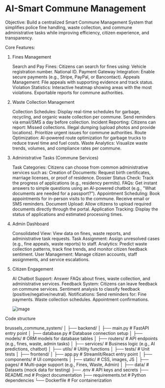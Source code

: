 # AI-Smart Commune Management
Objective:
Build a centralized Smart Commune Management System that simplifies police fine handling, waste collection, and commune administrative tasks while improving efficiency, citizen experience, and transparency.

Core Features:
1. Fines Management

    Search and Pay Fines: Citizens can search for fines using:
        Vehicle registration number.
        National ID.
    Payment Gateway Integration:
        Enable secure payments (e.g., Stripe, PayPal, or Bancontact).
    Appeals Management:
        File appeals with supporting evidence and track status.
    Violation Statistics:
        Interactive heatmap showing areas with the most violations.
        Exportable reports for commune authorities.

2. Waste Collection Management

    Collection Schedules:
        Display real-time schedules for garbage, recycling, and organic waste collection per commune.
        Send reminders via email/SMS a day before collection.
    Incident Reporting:
        Citizens can report:
            Missed collections.
            Illegal dumping (upload photos and provide locations).
        Prioritize urgent issues for commune authorities.
    Route Optimization:
        AI-powered route optimization for garbage trucks to reduce travel time and fuel costs.
    Waste Analytics:
        Visualize waste trends, volumes, and compliance rates per commune.

3. Administrative Tasks (Commune Services)

    Task Categories: Citizens can choose from common administrative services such as:
        Creation of Documents: Request birth certificates, marriage licenses, or proof of residence.
        Dossier Status Check: Track the progress of applications (e.g., residency permits).
        FAQs: Get instant answers to simple questions using an AI-powered chatbot (e.g., "What documents are needed for a passport?").
    Appointment Scheduling:
        Book appointments for in-person visits to the commune.
        Receive email or SMS reminders.
    Document Upload:
        Allow citizens to upload required documents directly through the portal.
    Application Tracking:
        Display the status of applications and estimated processing times.

4. Admin Dashboard

    Consolidated View:
        View data on fines, waste reports, and administrative task requests.
    Task Assignment:
        Assign unresolved cases (e.g., fine appeals, waste reports) to staff.
    Analytics:
        Predict waste collection patterns, track fine trends, and monitor citizen feedback sentiment.
    User Management:
        Manage citizen accounts, staff assignments, and service escalations.

5. Citizen Engagement

    AI Chatbot Support:
        Answer FAQs about fines, waste collection, and administrative services.
    Feedback System:
        Citizens can leave feedback on commune services.
        Sentiment analysis to classify feedback (positive/negative/neutral).
    Notifications:
        Send reminders for:
            Fine payments.
            Waste collection schedules.
            Appointment confirmations.

   ![image](https://github.com/user-attachments/assets/af7aeb13-b24a-4d82-8fa2-2338a5f25034)


Code structure

brussels_commune_system/
│
├── backend/
│   ├── main.py               # FastAPI entry point
│   ├── database.py           # Database connection setup
│   ├── models/               # ORM models for database tables
│   ├── routers/              # API endpoints (e.g., fines, waste, admin tasks)
│   ├── services/             # Business logic (e.g., AI predictions, chatbot)
│   ├── utils/                # Utility functions
│   ├── tests/                # Unit tests
│
├── frontend/
│   ├── app.py                # Streamlit/React entry point
│   ├── components/           # UI components
│   ├── static/               # CSS, images, JS
│   ├── pages/                # Multi-page support (e.g., Fines, Waste, Admin)
│
├── data/                     # Datasets (mock data for testing)
├── .env                      # API keys and secrets
├── README.md                 # Project documentation
├── requirements.txt          # Python dependencies
└── Dockerfile                # For containerization
